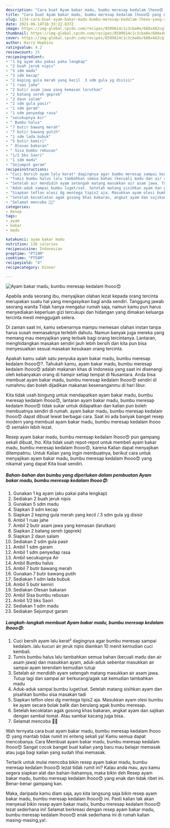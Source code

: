 ```yaml
---
description: "Cara buat Ayam bakar madu, bumbu meresap kedalam lhooo😍 yang sedap dan Mudah Dibuat"
title: "Cara buat Ayam bakar madu, bumbu meresap kedalam lhooo😍 yang sedap dan Mudah Dibuat"
slug: 1134-cara-buat-ayam-bakar-madu-bumbu-meresap-kedalam-lhooo-yang-sedap-dan-mudah-dibuat
date: 2021-06-14T16:33:22.837Z
image: https://img-global.cpcdn.com/recipes/8599614c1c3cba8e/680x482cq70/ayam-bakar-madu-bumbu-meresap-kedalam-lhooo😍-foto-resep-utama.jpg
thumbnail: https://img-global.cpcdn.com/recipes/8599614c1c3cba8e/680x482cq70/ayam-bakar-madu-bumbu-meresap-kedalam-lhooo😍-foto-resep-utama.jpg
cover: https://img-global.cpcdn.com/recipes/8599614c1c3cba8e/680x482cq70/ayam-bakar-madu-bumbu-meresap-kedalam-lhooo😍-foto-resep-utama.jpg
author: Harry Hopkins
ratingvalue: 4.2
reviewcount: 15
recipeingredient:
- "1 kg ayam aku pakai paha lengkap"
- "2 buah jeruk nipis"
- "5 sdm madu"
- "3 sdm kecap"
- "2 keping gula merah yang kecil  3 sdm gula yg disisir"
- "1 ruas jahe"
- "2 butir asam jawa yang kemasan larutkan"
- "2 batang sereh geprek"
- "2 daun salam"
- "2 sdm gula pasir"
- "1 sdm garam"
- "1 sdm penyedap rasa"
- "secukupnya Air"
- " Bumbu halus"
- "7 butir bawang merah"
- "7 butir bawang putih"
- "1 sdm lada bubuk"
- "5 butir kemiri"
- " Olesan bakaran"
- " Sisa bumbu rebusan"
- "1/2 bks Saori"
- "1 sdm madu"
- "Sejumput garam"
recipeinstructions:
- "Cuci bersih ayam lalu kerat² dagingnya agar bumbu meresap sampai kedalam..lalu kucuri air jeruk nipis diamkan 10 menit kemudian cuci kembali."
- "Tumis bumbu halus lalu tambahkan semua bahan (kecuali madu dan air asam jawa) dan masukkan ayam, aduk-aduk sebentar masukkan air sampai ayam terendam kemudian tutup"
- "Setelah air mendidih ayam setengah matang masukkan air asam jawa. Tutup lagi dan sampai air berkurang/agak sat kemudian tambahkan madu"
- "Aduk-aduk sampai bumbu luget/sat. Setelah matang sisihkan ayam dan pisahkan bumbu sisa masakan tadi"
- "Siapkan teflon olesi dg mentega tipis2 aja. Masukkan ayam olesi bumbu ke ayam secara bolak balik dan berulang agak bumbu meresap."
- "Setelah kecoklatan agak gosong khas bakaran, angkat ayam dan sajikan dengan sambal tomat. Atau sambal kacang juga bisa.."
- "Selamat mencoba 🤗💕"
categories:
- Resep
tags:
- ayam
- bakar
- madu

katakunci: ayam bakar madu 
nutrition: 130 calories
recipecuisine: Indonesian
preptime: "PT19M"
cooktime: "PT58M"
recipeyield: "4"
recipecategory: Dinner

---
```



![Ayam bakar madu, bumbu meresap kedalam lhooo😍](https://img-global.cpcdn.com/recipes/8599614c1c3cba8e/680x482cq70/ayam-bakar-madu-bumbu-meresap-kedalam-lhooo😍-foto-resep-utama.jpg)

Apabila anda seorang ibu, menyajikan olahan lezat kepada orang tercinta merupakan suatu hal yang mengasyikan bagi anda sendiri. Tanggung jawab seorang  wanita Tidak hanya mengatur rumah saja, namun kamu pun harus menyediakan keperluan gizi tercukupi dan hidangan yang dimakan keluarga tercinta mesti menggugah selera.

Di zaman  saat ini, kamu sebenarnya mampu memesan olahan instan tanpa harus susah memasaknya terlebih dahulu. Namun banyak juga mereka yang memang mau menyajikan yang terbaik bagi orang tercintanya. Lantaran, menghidangkan masakan sendiri jauh lebih bersih dan kita pun bisa menyesuaikan sesuai masakan kesukaan orang tercinta. 



Apakah kamu salah satu penyuka ayam bakar madu, bumbu meresap kedalam lhooo😍?. Tahukah kamu, ayam bakar madu, bumbu meresap kedalam lhooo😍 adalah makanan khas di Indonesia yang saat ini disenangi oleh kebanyakan orang di hampir setiap tempat di Nusantara. Anda bisa membuat ayam bakar madu, bumbu meresap kedalam lhooo😍 sendiri di rumahmu dan boleh dijadikan makanan kesenanganmu di hari libur.

Kita tidak usah bingung untuk mendapatkan ayam bakar madu, bumbu meresap kedalam lhooo😍, lantaran ayam bakar madu, bumbu meresap kedalam lhooo😍 tidak sukar untuk didapatkan dan kalian pun boleh membuatnya sendiri di rumah. ayam bakar madu, bumbu meresap kedalam lhooo😍 dapat dibuat lewat berbagai cara. Saat ini ada banyak banget resep modern yang membuat ayam bakar madu, bumbu meresap kedalam lhooo😍 semakin lebih lezat.

Resep ayam bakar madu, bumbu meresap kedalam lhooo😍 pun gampang sekali dibuat, lho. Kita tidak usah repot-repot untuk membeli ayam bakar madu, bumbu meresap kedalam lhooo😍, karena Kalian dapat menyajikan ditempatmu. Untuk Kalian yang ingin membuatnya, berikut cara untuk menyajikan ayam bakar madu, bumbu meresap kedalam lhooo😍 yang nikamat yang dapat Kita buat sendiri.

<!--inarticleads1-->

##### Bahan-bahan dan bumbu yang diperlukan dalam pembuatan Ayam bakar madu, bumbu meresap kedalam lhooo😍:

1. Gunakan 1 kg ayam (aku pakai paha lengkap)
1. Sediakan 2 buah jeruk nipis
1. Gunakan 5 sdm madu
1. Siapkan 3 sdm kecap
1. Siapkan 2 keping gula merah yang kecil / 3 sdm gula yg disisir
1. Ambil 1 ruas jahe
1. Ambil 2 butir asam jawa yang kemasan (larutkan)
1. Siapkan 2 batang sereh (geprek)
1. Siapkan 2 daun salam
1. Sediakan 2 sdm gula pasir
1. Ambil 1 sdm garam
1. Ambil 1 sdm penyedap rasa
1. Ambil secukupnya Air
1. Ambil  Bumbu halus
1. Ambil 7 butir bawang merah
1. Gunakan 7 butir bawang putih
1. Sediakan 1 sdm lada bubuk
1. Ambil 5 butir kemiri
1. Sediakan  Olesan bakaran
1. Ambil  Sisa bumbu rebusan
1. Ambil 1/2 bks Saori
1. Sediakan 1 sdm madu
1. Sediakan Sejumput garam




<!--inarticleads2-->

##### Langkah-langkah membuat Ayam bakar madu, bumbu meresap kedalam lhooo😍:

1. Cuci bersih ayam lalu kerat² dagingnya agar bumbu meresap sampai kedalam..lalu kucuri air jeruk nipis diamkan 10 menit kemudian cuci kembali.
1. Tumis bumbu halus lalu tambahkan semua bahan (kecuali madu dan air asam jawa) dan masukkan ayam, aduk-aduk sebentar masukkan air sampai ayam terendam kemudian tutup
1. Setelah air mendidih ayam setengah matang masukkan air asam jawa. Tutup lagi dan sampai air berkurang/agak sat kemudian tambahkan madu
1. Aduk-aduk sampai bumbu luget/sat. Setelah matang sisihkan ayam dan pisahkan bumbu sisa masakan tadi
1. Siapkan teflon olesi dg mentega tipis2 aja. Masukkan ayam olesi bumbu ke ayam secara bolak balik dan berulang agak bumbu meresap.
1. Setelah kecoklatan agak gosong khas bakaran, angkat ayam dan sajikan dengan sambal tomat. Atau sambal kacang juga bisa..
1. Selamat mencoba 🤗💕




Wah ternyata cara buat ayam bakar madu, bumbu meresap kedalam lhooo😍 yang mantab tidak rumit ini enteng sekali ya! Kamu semua dapat mencobanya. Cara Membuat ayam bakar madu, bumbu meresap kedalam lhooo😍 Sangat cocok banget buat kalian yang baru mau belajar memasak atau juga bagi kalian yang sudah lihai memasak.

Tertarik untuk mulai mencoba bikin resep ayam bakar madu, bumbu meresap kedalam lhooo😍 lezat tidak rumit ini? Kalau anda mau, ayo kamu segera siapkan alat dan bahan-bahannya, maka bikin deh Resep ayam bakar madu, bumbu meresap kedalam lhooo😍 yang enak dan tidak ribet ini. Benar-benar gampang kan. 

Maka, daripada kamu diam saja, ayo kita langsung saja bikin resep ayam bakar madu, bumbu meresap kedalam lhooo😍 ini. Pasti kalian tak akan menyesal bikin resep ayam bakar madu, bumbu meresap kedalam lhooo😍 lezat sederhana ini! Selamat berkreasi dengan resep ayam bakar madu, bumbu meresap kedalam lhooo😍 enak sederhana ini di rumah kalian masing-masing,ya!.

